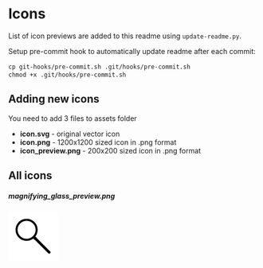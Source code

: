 # Icons

List of icon previews are added to this readme using `update-readme.py`.

Setup pre-commit hook to automatically update readme after each commit:

    cp git-hooks/pre-commit.sh .git/hooks/pre-commit.sh
    chmod +x .git/hooks/pre-commit.sh

## Adding new icons

You need to add 3 files to assets folder

* **icon.svg** - original vector icon
* **icon.png** - 1200x1200 sized icon in .png format
* **icon_preview.png** - 200x200 sized icon in .png format

## All icons

##### magnifying_glass_preview.png
![magnifying_glass_preview.png](assets/magnifying_glass_preview.png)
